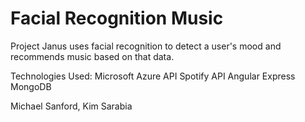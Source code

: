 # Facial Recognition Music

Project Janus uses facial recognition to detect a user's mood and recommends music based on that data.

Technologies Used:
  Microsoft Azure API
  Spotify API
  Angular
  Express
  MongoDB


Michael Sanford, Kim Sarabia
